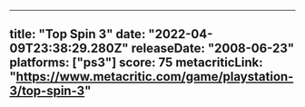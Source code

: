 
---
title: "Top Spin 3"
date: "2022-04-09T23:38:29.280Z"
releaseDate: "2008-06-23"
platforms: ["ps3"]
score: 75
metacriticLink: "https://www.metacritic.com/game/playstation-3/top-spin-3"
---
